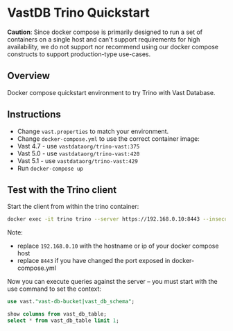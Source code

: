 # VastDB Trino Quickstart

**Caution**: Since docker compose is primarily designed to run a set of containers on a single host and can't support requirements for high availability, we do not support nor recommend using our docker compose constructs to support production-type use-cases. 

## Overview

Docker compose quickstart environment to try Trino with Vast Database.

## Instructions

 - Change `vast.properties` to match your environment.
 - Change `docker-compose.yml` to use the correct container image:
  - Vast 4.7 - use `vastdataorg/trino-vast:375`
  - Vast 5.0 - use `vastdataorg/trino-vast:420`
  - Vast 5.1 - use `vastdataorg/trino-vast:429`
- Run `docker-compose up`

## Test with the Trino client

Start the client from within the trino container:

```bash
docker exec -it trino trino --server https://192.168.0.10:8443 --insecure
```

Note:
- replace `192.168.0.10` with the hostname or ip of your docker compose host
- replace `8443` if you have changed the port exposed in docker-compose.yml

Now you can execute queries against the server – you must start with the use command to set the context:

```sql
use vast."vast-db-bucket|vast_db_schema";

show columns from vast_db_table;
select * from vast_db_table limit 1;
```




